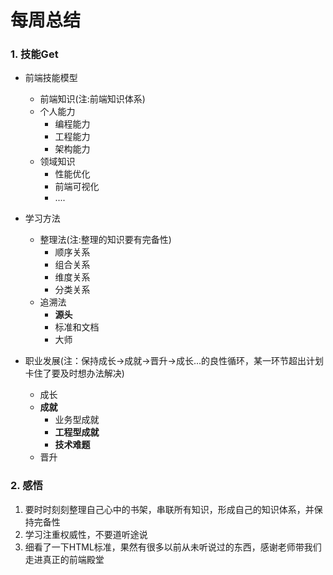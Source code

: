 # 每周总结

### 1. 技能Get

- 前端技能模型
  - 前端知识(注:前端知识体系)
  - 个人能力
    - 编程能力
    - 工程能力
    - 架构能力
  - 领域知识
    - 性能优化
    - 前端可视化
    - ....

- 学习方法
  - 整理法(注:整理的知识要有完备性)
    - 顺序关系
    - 组合关系
    - 维度关系
    - 分类关系
  - 追溯法
    - **源头**
    - 标准和文档
    - 大师
  
- 职业发展(注：保持成长->成就->晋升->成长...的良性循环，某一环节超出计划卡住了要及时想办法解决)
    - 成长
    - **成就**
      - 业务型成就
      - **工程型成就**
      - **技术难题**
    - 晋升
    
### 2. 感悟

1. 要时时刻刻整理自己心中的书架，串联所有知识，形成自己的知识体系，并保持完备性
2. 学习注重权威性，不要道听途说
3. 细看了一下HTML标准，果然有很多以前从未听说过的东西，感谢老师带我们走进真正的前端殿堂
